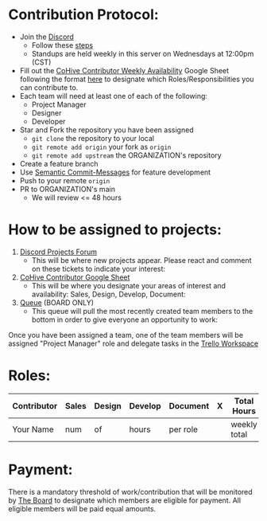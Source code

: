 # Contribution Protocol:

- Join the [Discord](https://discord.gg/MA2jZYbh)
  - Follow these [steps](./#How-to-be-assigned-to-projects)
  - Standups are held weekly in this server on Wednesdays at 12:00pm (CST)
- Fill out the [CoHive Contributor Weekly Availability](https://docs.google.com/spreadsheets/d/1SJh6vwCMvt3bLdduPu461B226AfwCglzGdHAbSPjDeM/edit?usp=sharing) Google Sheet following the format [here](#Roles) to designate which Roles/Responsibilities you can contribute to.
- Each team will need at least one of each of the following:
    - Project Manager
    - Designer
    - Developer
- Star and Fork the repository you have been assigned
  - `git clone` the repository to your local
  - `git remote add origin` your fork as `origin`
  - `git remote add upstream` the ORGANIZATION's repository
- Create a feature branch
- Use [Semantic Commit-Messages](https://gist.github.com/joshbuchea/6f47e86d2510bce28f8e7f42ae84c716) for feature development
- Push to your remote `origin`
- PR to ORGANIZATION's main
  - We will review <= 48 hours

# How to be assigned to projects:

1. [Discord Projects Forum](https://discord.gg/6SQVNFuT)
   - This will be where new projects appear. Please react and comment on these tickets to indicate your interest:
2. [CoHive Contributor Google Sheet](https://docs.google.com/spreadsheets/d/1SJh6vwCMvt3bLdduPu461B226AfwCglzGdHAbSPjDeM/edit#gid=0)
   - This will be where you designate your areas of interest and availability: Sales, Design, Develop, Document: 
3. [Queue](https://toBeCreated.com) (BOARD ONLY)
   - This queue will pull the most recently created team members to the bottom in order to give everyone an opportunity to work:

Once you have been assigned a team, one of the team members will be assigned "Project Manager" role and delegate tasks in the [Trello Workspace](https://trello.com/w/cohivesoftware)


# Roles:
| Contributor | Sales | Design | Develop | Document | X | Total Hours |
| ----------- | ----- | ------ | ------- | -------- | - | ----------- |
| Your Name   | num   |  of    |  hours  | per role |   | weekly total|


# Payment:
There is a mandatory threshold of work/contribution that will be monitored by [The Board](./BOARD.md) to designate which members are eligible for payment. All eligible members will be paid equal amounts.
